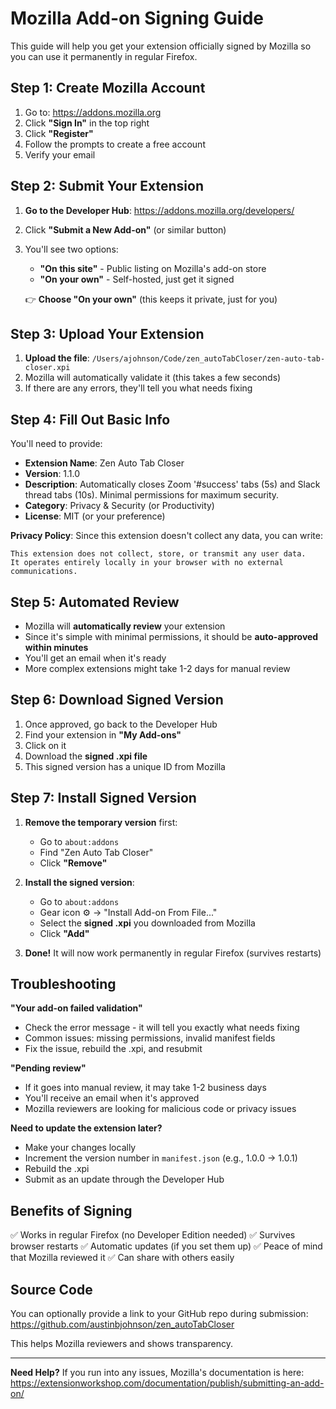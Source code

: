# Mozilla Add-on Signing Guide

This guide will help you get your extension officially signed by Mozilla so you can use it permanently in regular Firefox.

## Step 1: Create Mozilla Account

1. Go to: https://addons.mozilla.org
2. Click **"Sign In"** in the top right
3. Click **"Register"** 
4. Follow the prompts to create a free account
5. Verify your email

## Step 2: Submit Your Extension

1. **Go to the Developer Hub**: https://addons.mozilla.org/developers/
2. Click **"Submit a New Add-on"** (or similar button)
3. You'll see two options:
   - **"On this site"** - Public listing on Mozilla's add-on store
   - **"On your own"** - Self-hosted, just get it signed
   
   👉 **Choose "On your own"** (this keeps it private, just for you)

## Step 3: Upload Your Extension

1. **Upload the file**: `/Users/ajohnson/Code/zen_autoTabCloser/zen-auto-tab-closer.xpi`
2. Mozilla will automatically validate it (this takes a few seconds)
3. If there are any errors, they'll tell you what needs fixing

## Step 4: Fill Out Basic Info

You'll need to provide:

- **Extension Name**: Zen Auto Tab Closer
- **Version**: 1.1.0
- **Description**: Automatically closes Zoom '#success' tabs (5s) and Slack thread tabs (10s). Minimal permissions for maximum security.
- **Category**: Privacy & Security (or Productivity)
- **License**: MIT (or your preference)

**Privacy Policy**: Since this extension doesn't collect any data, you can write:
```
This extension does not collect, store, or transmit any user data. 
It operates entirely locally in your browser with no external communications.
```

## Step 5: Automated Review

- Mozilla will **automatically review** your extension
- Since it's simple with minimal permissions, it should be **auto-approved within minutes**
- You'll get an email when it's ready
- More complex extensions might take 1-2 days for manual review

## Step 6: Download Signed Version

1. Once approved, go back to the Developer Hub
2. Find your extension in **"My Add-ons"**
3. Click on it
4. Download the **signed .xpi file**
5. This signed version has a unique ID from Mozilla

## Step 7: Install Signed Version

1. **Remove the temporary version** first:
   - Go to `about:addons`
   - Find "Zen Auto Tab Closer"
   - Click **"Remove"**

2. **Install the signed version**:
   - Go to `about:addons`
   - Gear icon ⚙️ → "Install Add-on From File..."
   - Select the **signed .xpi** you downloaded from Mozilla
   - Click **"Add"**

3. **Done!** It will now work permanently in regular Firefox (survives restarts)

## Troubleshooting

**"Your add-on failed validation"**
- Check the error message - it will tell you exactly what needs fixing
- Common issues: missing permissions, invalid manifest fields
- Fix the issue, rebuild the .xpi, and resubmit

**"Pending review"**
- If it goes into manual review, it may take 1-2 business days
- You'll receive an email when it's approved
- Mozilla reviewers are looking for malicious code or privacy issues

**Need to update the extension later?**
- Make your changes locally
- Increment the version number in `manifest.json` (e.g., 1.0.0 → 1.0.1)
- Rebuild the .xpi
- Submit as an update through the Developer Hub

## Benefits of Signing

✅ Works in regular Firefox (no Developer Edition needed)
✅ Survives browser restarts
✅ Automatic updates (if you set them up)
✅ Peace of mind that Mozilla reviewed it
✅ Can share with others easily

## Source Code

You can optionally provide a link to your GitHub repo during submission:
https://github.com/austinbjohnson/zen_autoTabCloser

This helps Mozilla reviewers and shows transparency.

---

**Need Help?**
If you run into any issues, Mozilla's documentation is here:
https://extensionworkshop.com/documentation/publish/submitting-an-add-on/



